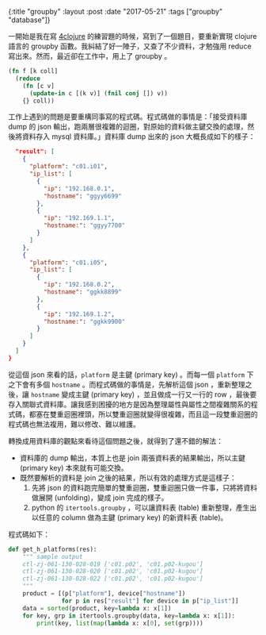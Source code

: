 {:title "groupby"
 :layout :post
 :date "2017-05-21"
 :tags ["groupby" "database"]}

一開始是我在寫 [4clojure](http://www.4clojure.com/problem/63) 的練習題的時候，寫到了一個題目，要重新實現 clojure 語言的 groupby 函數。我糾結了好一陣子，又查了不少資料，才勉強用 reduce 寫出來。然而，最近卻在工作中，用上了 groupby 。

```clojure
(fn f [k coll]
  (reduce
    (fn [c v]
      (update-in c [(k v)] (fnil conj []) v))
    {} coll))

```
<!--more-->
工作上遇到的問題是要重構同事寫的程式碼。程式碼做的事情是：「接受資料庫 dump 的 json 輸出，跑兩層很複雜的迴圈，對原始的資料做主鍵交換的處理，然後將資料存入 mysql 資料庫。」資料庫 dump 出來的 json 大概長成如下的樣子：

```json
  "result": [
    {
      "platform": "c01.i01",
      "ip_list": [
        {
          "ip": "192.168.0.1",
          "hostname": "ggyy6699"
        },
        {
          "ip": "192.169.1.1",
          "hostname:": "ggyy7700"
        }
      ]
    },
    {
      "platform": "c01.i05",
      "ip_list": [
        {
          "ip": "192.168.0.2",
          "hostname": "ggkk8899"
        },
        {
          "ip": "192.169.1.2",
          "hostname:": "ggkk9900"
        }
      ]
    }
  ]
}

```

從這個 json 來看的話，`platform` 是主鍵 (primary key) 。而每一個 `platform` 下之下會有多個 `hostname` 。而程式碼做的事情是，先解析這個 json ，重新整理之後，讓 `hostname` 變成主鍵 (primary key) ，並且做成一行又一行的 row ，最後要存入關聯式資料庫。讓我感到困擾的地方是因為整理屬性與屬性之間複雜關系的程式碼，都塞在雙重迴圈裡頭，所以雙重迴圈就變得很複雜，而且這一段雙重迴圈的程式碼也無法複用，難以修改、難以維護。

轉換成用資料庫的觀點來看待這個問題之後，就得到了還不錯的解法：
*  資料庫的 dump 輸出，本質上也是 join 兩張資料表的結果輸出，所以主鍵 (primary key) 本來就有可能交換。
*  既然要解析的資料是 join 之後的結果，所以有效的處理方式是這樣子：
   1. 先將 json 的資料跑完簡單的雙重迴圈，雙重迴圈只做一件事，只將將資料做展開 (unfolding)，變成 join 完成的樣子。
   2.  python 的 `itertools.groupby` ，可以讓資料表 (table) 重新整理，產生出以任意的 column 做為主鍵 (primary key) 的新資料表 (table)。


程式碼如下：
```python
def get_h_platforms(res):
    """ sample output
    ctl-zj-061-130-028-019 ['c01.p02', 'c01.p02-kugou']
    ctl-zj-061-130-028-020 ['c01.p02', 'c01.p02-kugou']
    ctl-zj-061-130-028-022 ['c01.p02', 'c01.p02-kugou']
    """
    product = [(p["platform"], device["hostname"])
               for p in res["result"] for device in p["ip_list"]]
    data = sorted(product, key=lambda x: x[1])
    for key, grp in itertools.groupby(data, key=lambda x: x[1]):
        print(key, list(map(lambda x: x[0], set(grp))))
```
